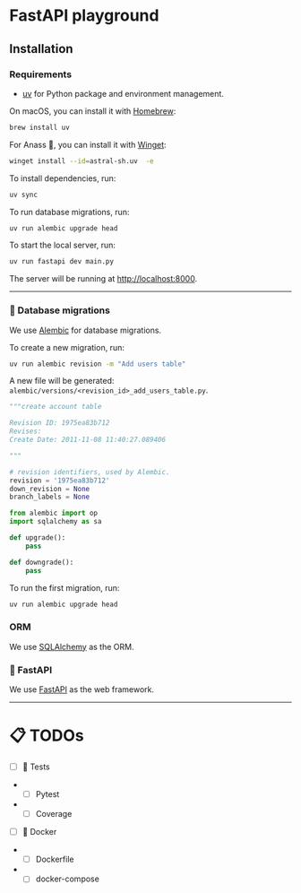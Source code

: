 # FastAPI playground

## Installation

### Requirements

- [uv](https://docs.astral.sh/uv/) for Python package and environment management.

On macOS, you can install it with [Homebrew](https://brew.sh/):

```bash
brew install uv
```

For Anass 🍑, you can install it with [Winget](https://winstall.app/apps/astral-sh.uv):

```bash
winget install --id=astral-sh.uv  -e
```

To install dependencies, run:

```bash
uv sync
```

To run database migrations, run:

```bash
uv run alembic upgrade head
```

To start the local server, run:

```bash
uv run fastapi dev main.py
```

The server will be running at [http://localhost:8000](http://localhost:8000).

---

### 🐘 Database migrations

We use [Alembic](https://alembic.sqlalchemy.org/en/latest/) for database migrations.

To create a new migration, run:

```bash
uv run alembic revision -m "Add users table"
```

A new file will be generated: `alembic/versions/<revision_id>_add_users_table.py`.

```python
"""create account table

Revision ID: 1975ea83b712
Revises:
Create Date: 2011-11-08 11:40:27.089406

"""

# revision identifiers, used by Alembic.
revision = '1975ea83b712'
down_revision = None
branch_labels = None

from alembic import op
import sqlalchemy as sa

def upgrade():
    pass

def downgrade():
    pass
```

To run the first migration, run:

```bash
uv run alembic upgrade head
```

### ORM

We use [SQLAlchemy](https://www.sqlalchemy.org/) as the ORM.

### 🚀 FastAPI

We use [FastAPI](https://fastapi.tiangolo.com/) as the web framework.

---

# 📋 TODOs

- [ ] 📝 Tests
- - [ ] Pytest
- - [ ] Coverage

- [ ] 🐳 Docker
- - [ ] Dockerfile
- - [ ] docker-compose
